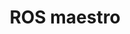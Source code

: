 ---
title: "ROS maestro"
excerpt: "With this package you can control different servos with Maestro pololu board. From this node you can update the servos status with angle position. Setup the velocity of all servos and set a goal position."
permalink: /project/ros-maestro/
classes: wide
number: 2014
link: https://github.com/rbonghi/maestro_node
header:
  overlay_color: "#000"
  overlay_filter: "0.5"
  overlay_image: /assets/project/ros_maestro/maestro_pololu.jpg
  teaser: /assets/project/ros_maestro/maestro_pololu.jpg
  actions:
    - label: "Github"
      url: "https://github.com/rbonghi/maestro_node"
---